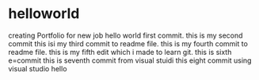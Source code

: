 # helloworld
creating Portfolio for new job 
hello world first commit.
this is my second commit
this isi my third commit to readme file.
this is my fourth commit to readme file.
this is my fifth edit which i made to learn git. 
this is sixth e=commit 
this is seventh commit from visual stuidi
this eight commit using visual studio hello